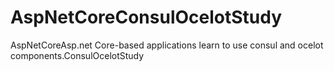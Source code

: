 # AspNetCoreConsulOcelotStudy
AspNetCoreAsp.net Core-based applications learn to use consul and ocelot components.ConsulOcelotStudy
